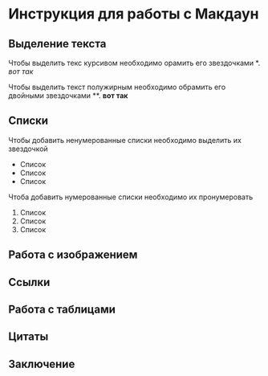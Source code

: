# Инструкция для работы с Макдаун

## Выделение текста
Чтобы выделить текс курсивом необходимо орамить его звездочками *. *вот так*

Чтобы выделить текст полужирным необходимо обрамить его двойными звездочками **. **вот так**

## Cписки
Чтобы добавить ненумерованные списки необходимо выделить их звездочкой
* Cписок
* Cписок
* Cписок

Чтоба добавить нумерованные списки необходимо их пронумеровать
1. Cписок
2. Список
3. Cписок

## Работа с изображением

## Ссылки

## Работа с таблицами

## Цитаты

## Заключение